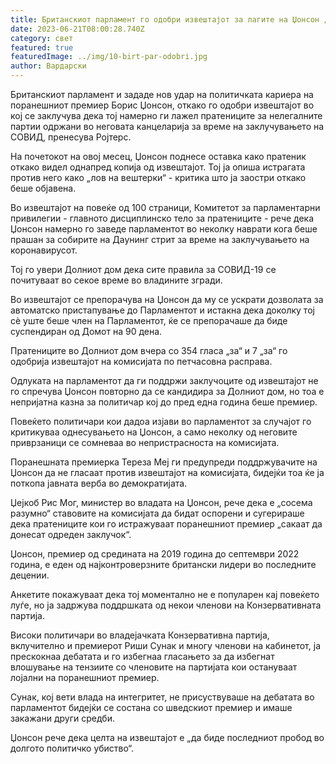 ```yaml
---
title: Британскиот парламент го одобри извештајот за лагите на Џонсон „Партигејт“.
date: 2023-06-21T08:00:28.740Z
category: свет
featured: true
featuredImage: ../img/10-birt-par-odobri.jpg
author: Вардарски
---
```

Британскиот парламент и зададе нов удар на политичката кариера на поранешниот премиер Борис Џонсон, откако го одобри извештајот во кој се заклучува дека тој намерно ги лажел пратениците за нелегалните партии одржани во неговата канцеларија за време на заклучувањето на СОВИД, пренесува Ројтерс.

На почетокот на овој месец, Џонсон поднесе оставка како пратеник откако видел однапред копија од извештајот. Тој ја опиша истрагата против него како „лов на вештерки“ - критика што ја заостри откако беше објавена.

Во извештајот на повеќе од 100 страници, Комитетот за парламентарни привилегии - главното дисциплинско тело за пратениците - рече дека Џонсон намерно го заведе парламентот во неколку наврати кога беше прашан за собирите на Даунинг стрит за време на заклучувањето на коронавирусот.

Тој го увери Долниот дом дека сите правила за СОВИД-19 се почитуваат во секое време во владините згради.

Во извештајот се препорачува на Џонсон да му се ускрати дозволата за автоматско пристапување до Парламентот и истакна дека доколку тој сè уште беше член на Парламентот, ќе се препорачаше да биде суспендиран од Домот на 90 дена.

Пратениците во Долниот дом вчера со 354 гласа „за“ и 7 „за“ го одобрија извештајот на комисијата по петчасовна расправа.

Одлуката на парламентот да ги поддржи заклучоците од извештајот не го спречува Џонсон повторно да се кандидира за Долниот дом, но тоа е непријатна казна за политичар кој до пред една година беше премиер.

Повеќето политичари кои дадоа изјави во парламентот за случајот го критикуваа однесувањето на Џонсон, а само неколку од неговите приврзаници се сомневаа во непристрасноста на комисијата.

Поранешната премиерка Тереза ​​Меј ги предупреди поддржувачите на Џонсон да не гласаат против извештајот на комисијата, бидејќи тоа ќе ја поткопа јавната верба во демократијата.

Џејкоб Рис Мог, министер во владата на Џонсон, рече дека е „сосема разумно“ ставовите на комисијата да бидат оспорени и сугерираше дека пратениците кои го истражуваат поранешниот премиер „сакаат да донесат одреден заклучок“.

Џонсон, премиер од средината на 2019 година до септември 2022 година, е еден од најконтроверзните британски лидери во последните децении.

Анкетите покажуваат дека тој моментално не е популарен кај повеќето луѓе, но ја задржува поддршката од некои членови на Конзервативната партија.

Високи политичари во владејачката Конзервативна партија, вклучително и премиерот Риши Сунак и многу членови на кабинетот, ја прескокнаа дебатата и го избегнаа гласањето за да избегнат влошување на тензиите со членовите на партијата кои остануваат лојални на поранешниот премиер.

Сунак, кој вети влада на интегритет, не присуствуваше на дебатата во парламентот бидејќи се состана со шведскиот премиер и имаше закажани други средби.

Џонсон рече дека целта на извештајот е „да биде последниот пробод во долгото политичко убиство“.